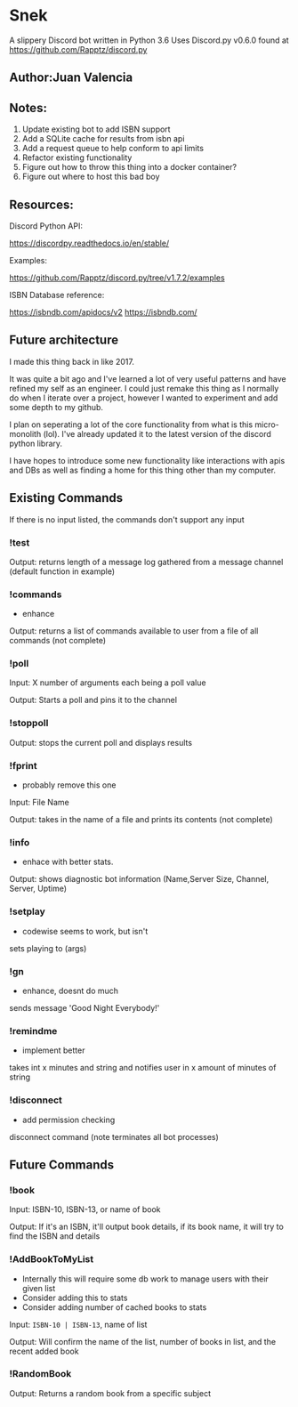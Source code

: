 # Snek

A slippery Discord bot written in Python 3.6
Uses Discord.py v0.6.0 found at https://github.com/Rapptz/discord.py

## Author:Juan Valencia

## Notes: 
1. Update existing bot to add ISBN support
1. Add a SQLite cache for results from isbn api
1. Add a request queue to help conform to api limits
1. Refactor existing functionality
1. Figure out how to throw this thing into a docker container?
1. Figure out where to host this bad boy

## Resources:
Discord Python API:

https://discordpy.readthedocs.io/en/stable/

Examples:

https://github.com/Rapptz/discord.py/tree/v1.7.2/examples

ISBN Database reference:

https://isbndb.com/apidocs/v2
https://isbndb.com/

## Future architecture
I made this thing back in like 2017.

It was quite a bit ago and I've learned a lot of very useful patterns and have refined my self as an engineer.
I could just remake this thing as I normally do when I iterate over a project, however I wanted
to experiment and add some depth to my github.

I plan on seperating a lot of the core functionality from what is this micro-monolith (lol).
I've already updated it to the latest version of the discord python library.

I have hopes to introduce some new functionality like interactions with apis and DBs as well as 
finding a home for this thing other than my computer.

## Existing Commands

If there is no input listed, the commands don't support any input

### !test
Output: returns length of a message log gathered from a message channel (default function in example)

### !commands
- enhance

Output: returns a list of commands available to user from a file of all commands (not complete)

### !poll
Input: X number of arguments each being a poll value

Output: Starts a poll and pins it to the channel

### !stoppoll
Output: stops the current poll and displays results

### !fprint
- probably remove this one

Input: File Name

Output: takes in the name of a file and prints its contents (not complete)

### !info
- enhace with better stats.

Output: shows diagnostic bot information (Name,Server Size, Channel, Server, Uptime)

### !setplay
- codewise seems to work, but isn't

sets playing to (args)

### !gn
- enhance, doesnt do much

sends message 'Good Night Everybody!'

### !remindme
- implement better

takes int x minutes and string and notifies user in x amount of minutes of string

### !disconnect
- add permission checking

disconnect command (note terminates all bot processes)
  
## Future Commands

### !book
Input: ISBN-10, ISBN-13, or name of book

Output: If it's an ISBN, it'll output book details, if its book name, it will try to find the ISBN and details


### !AddBookToMyList
- Internally this will require some db work to manage users with their given list
- Consider adding this to stats
- Consider adding number of cached books to stats

Input: `ISBN-10 | ISBN-13`, name of list

Output: Will confirm the name of the list, number of books in list, and the recent added book

### !RandomBook
Output: Returns a random book from a specific subject
